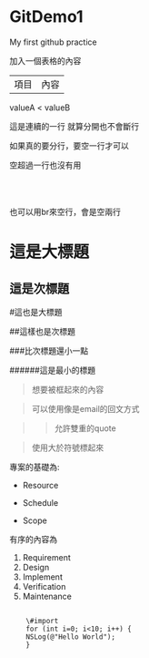GitDemo1
========

My first github practice

加入一個表格的內容

<table>
<tr>
<td>項目</td>
<td>內容</td>
</tr>

</table>

valueA < valueB

這是連續的一行
就算分開也不會斷行

如果真的要分行，要空一行才可以


空超過一行也沒有用

<br/> 
<br/>

也可以用br來空行，會是空兩行

這是大標題
==========

這是次標題
----------

#這也是大標題

##這樣也是次標題

###比次標題還小一點

######這是最小的標題

> 想要被框起來的內容

> 可以使用像是email的回文方式

>> 允許雙重的quote

> 使用大於符號標起來

專案的基礎為:

- Resource
* Schedule
+ Scope

有序的內容為

1. Requirement
1. Design
1. Implement
1. Verification
1. Maintenance
<pre><code>
    \#import <UIKIT/UIKit.h>
    for (int i=0; i<10; i++) {
    NSLog(@"Hello World");
    }
</code></pre>
